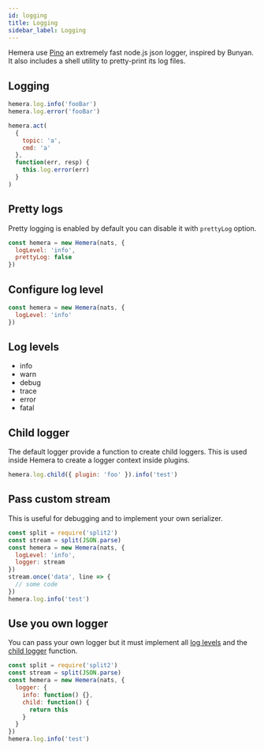 ```yaml
---
id: logging
title: Logging
sidebar_label: Logging
---
```


Hemera use [Pino](https://github.com/pinojs/pino) an extremely fast node.js json logger, inspired by Bunyan. It also includes a shell utility to pretty-print its log files.

## Logging

```js
hemera.log.info('fooBar')
hemera.log.error('fooBar')

hemera.act(
  {
    topic: 'a',
    cmd: 'a'
  },
  function(err, resp) {
    this.log.error(err)
  }
)
```

## Pretty logs

Pretty logging is enabled by default you can disable it with `prettyLog` option.

```js
const hemera = new Hemera(nats, {
  logLevel: 'info',
  prettyLog: false
})
```

## Configure log level

```js
const hemera = new Hemera(nats, {
  logLevel: 'info'
})
```

## Log levels

* info
* warn
* debug
* trace
* error
* fatal

## Child logger

The default logger provide a function to create child loggers. This is used inside Hemera to create a logger context inside plugins.

```js
hemera.log.child({ plugin: 'foo' }).info('test')
```

## Pass custom stream

This is useful for debugging and to implement your own serializer.

```js
const split = require('split2')
const stream = split(JSON.parse)
const hemera = new Hemera(nats, {
  logLevel: 'info',
  logger: stream
})
stream.once('data', line => {
  // some code
})
hemera.log.info('test')
```

## Use you own logger

You can pass your own logger but it must implement all [log levels](#log-levels) and the [child logger](#child-logger) function.

```js
const split = require('split2')
const stream = split(JSON.parse)
const hemera = new Hemera(nats, {
  logger: {
    info: function() {},
    child: function() {
      return this
    }
  }
})
hemera.log.info('test')
```
